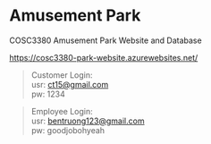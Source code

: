 # Amusement Park

COSC3380 Amusement Park Website and Database

https://cosc3380-park-website.azurewebsites.net/
<br>
>Customer Login: <br>
>usr: ct15@gmail.com <br>
>pw: 1234 <br>

>Employee Login: <br>
>usr: bentruong123@gmail.com <br>
>pw: goodjobohyeah <br>
